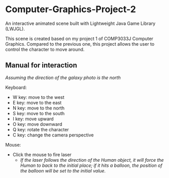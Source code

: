 # Computer-Graphics-Project-2

An interactive animated scene built with Lightweight Java Game Library (LWJGL).

This scene is created based on my project 1 of COMP3033J Computer Graphics. Compared to the previous one, this project allows the user to control the character to move around.

## Manual for interaction
*Assuming the direction of the galaxy photo is the north*

Keyboard:
+ W key: move to the west
+ E key: move to the east
+ N key: move to the north
+ S key: move to the south
+ I key: move upward
+ O key: move downward
+ Q key: rotate the character
+ C key: change the camera perspective

Mouse:
+ Click the mouse to fire laser
  + *If the laser follows the direction of the Human object, it will force the Human to back to the initial place; if it hits a balloon, the position of the balloon will be set to the initial value.*